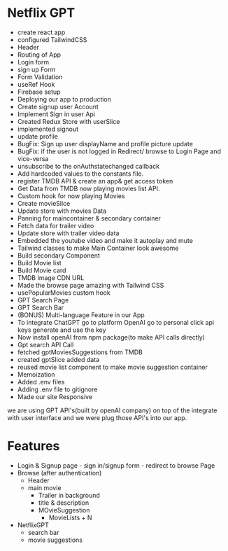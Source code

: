 # Netflix GPT

- create react app
- configured TailwindCSS
- Header
- Routing of App
- Login form
- sign up Form
- Form Validation
- useRef Hook
- Firebase setup
- Deploying our app to production
- Create signup user Account
- Implement Sign in user Api
- Created Redux Store with userSlice
- implemented signout
- update profile
- BugFix: Sign up user displayName and profile picture update
- BugFix: if the user is not logged in Redirect/ browse to Login Page and vice-versa
- unsubscribe to the onAuthstatechanged callback
- Add hardcoded values to the constants file.
- register TMDB API & create an app& get access token
- Get Data from TMDB now playing movies list API.
- Custom hook for now playing Movies
- Create movieSlice
- Update store with movies Data
- Panning for maincontainer & secondary container
- Fetch data for trailer video
- Update store with trailer video data
- Embedded the youtube video and make it autoplay and mute
- Tailwind classes to make Main Container look awesome
- Build secondary Component
- Build Movie list
- Build Movie card
- TMDB Image CDN URL
- Made the browse page amazing with Tailwind CSS
- usePopularMovies custom hook
- GPT Search Page
- GPT Search Bar
- (BONUS) Multi-language Feature in our App
- To integrate ChatGPT go to platform OpenAI go to personal click api keys generate and use the key
- Now install openAI from npm package(to make API calls directly)
- Gpt search API Call
- fetched gptMoviesSuggestions from TMDB
- created gptSlice added data
- reused movie list component to make movie suggestion container
- Memoization
- Added .env files
- Adding .env file to gitignore
- Made our site Responsive


we are using GPT API's(built by openAI company) on top of the integrate with user interface and we were plug those API's into our app.

# Features
- Login & Signup page
      - sign in/signup form
      - redirect to browse Page
- Browse (after authentication)
    - Header
    - main movie
         - Trailer in background
         - title & description
         - MOvieSuggestion
             - MovieLists + N
- NetflixGPT
    - search bar
    - movie suggestions